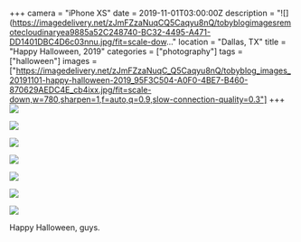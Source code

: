 +++
camera = "iPhone XS"
date = 2019-11-01T03:00:00Z
description = "![](https://imagedelivery.net/zJmFZzaNuqCQ5Caqyu8nQ/tobyblogimagesremotecloudinaryea9885a52C248740-BC32-4495-A471-DD1401DBC4D6c03nnu.jpg/fit=scale-dow..."
location = "Dallas, TX"
title = "Happy Halloween, 2019"
categories = ["photography"]
tags = ["halloween"]
images = ["https://imagedelivery.net/zJmFZzaNuqC_Q5Caqyu8nQ/tobyblog_images_20191101-happy-halloween-2019_95F3C504-A0F0-4BE7-B460-870629AEDC4E_cb4ixx.jpg/fit=scale-down,w=780,sharpen=1,f=auto,q=0.9,slow-connection-quality=0.3"]
+++
![](https://imagedelivery.net/zJmFZzaNuqC_Q5Caqyu8nQ/tobyblog_images_remote_cloudinary_ea9885a5_2C248740-BC32-4495-A471-DD1401DBC4D6_c03nnu.jpg/fit=scale-down,w=780,sharpen=1,f=auto,q=0.9,slow-connection-quality=0.3)  
<!--more-->

![](https://imagedelivery.net/zJmFZzaNuqC_Q5Caqyu8nQ/tobyblog_images_20191101-happy-halloween-2019_95F3C504-A0F0-4BE7-B460-870629AEDC4E_cb4ixx.jpg/fit=scale-down,w=780,sharpen=1,f=auto,q=0.9,slow-connection-quality=0.3)  

![](https://imagedelivery.net/zJmFZzaNuqC_Q5Caqyu8nQ/tobyblog_images_remote_cloudinary_2def741f_E8F98414-F530-4D39-87E7-3D76765AC3ED_ivnlxn.jpg/fit=scale-down,w=780,sharpen=1,f=auto,q=0.9,slow-connection-quality=0.3)  

![](https://imagedelivery.net/zJmFZzaNuqC_Q5Caqyu8nQ/tobyblog_images_remote_cloudinary_eedb88ef_940CE42E-5C79-4D07-A0B5-A426AD6D93AA_biz1gh.jpg/fit=scale-down,w=780,sharpen=1,f=auto,q=0.9,slow-connection-quality=0.3)  

![](https://imagedelivery.net/zJmFZzaNuqC_Q5Caqyu8nQ/tobyblog_images_remote_cloudinary_bae25d30_918A24B5-24D6-4FB5-8475-C7BD8508FE2B_y1p9oy.jpg/fit=scale-down,w=780,sharpen=1,f=auto,q=0.9,slow-connection-quality=0.3)  

![](https://imagedelivery.net/zJmFZzaNuqC_Q5Caqyu8nQ/tobyblog_images_remote_cloudinary_1791a4bf_0D59E5FB-D110-4478-9A96-EF013237F8ED_pcbs3i.jpg/fit=scale-down,w=780,sharpen=1,f=auto,q=0.9,slow-connection-quality=0.3)  

![](https://imagedelivery.net/zJmFZzaNuqC_Q5Caqyu8nQ/tobyblog_images_remote_cloudinary_82e9804b_A34B8A07-E259-40DD-92D4-0694A34F8741_vqfjf2.jpg/fit=scale-down,w=780,sharpen=1,f=auto,q=0.9,slow-connection-quality=0.3)  

Happy Halloween, guys.
